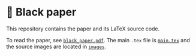 # :memo: Black paper

This repository contains the paper and its LaTeX source code.

To read the paper, see [`black_paper.pdf`](black_paper.pdf). The main `.tex` file
is [`main.tex`](main.tex) and the source images are located in [`images`](images).
